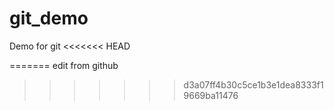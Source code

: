# git_demo
Demo for git
<<<<<<< HEAD

=======
edit from github
>>>>>>> d3a07ff4b30c5ce1b3e1dea8333f19669ba11476
